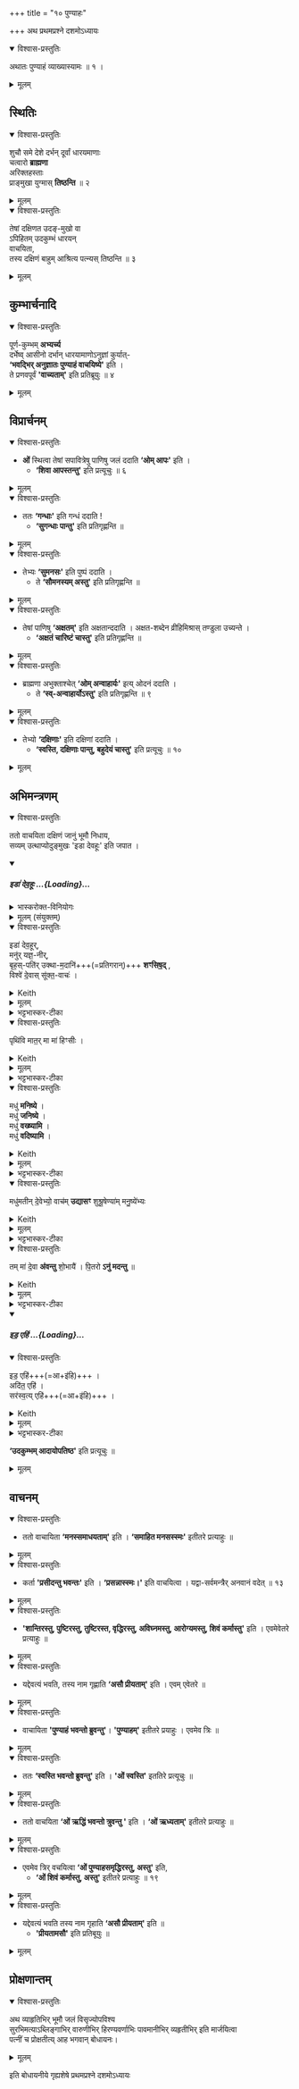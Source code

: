 +++
title = "१० पुण्याहः"

+++
अथ प्रथमप्रश्ने दशमोऽध्यायः

<details open><summary>विश्वास-प्रस्तुतिः</summary>

अथातः पुण्याहं व्याख्यास्यामः ॥ १ । 
</details>
<details><summary>मूलम्</summary>

अथातः पुण्याहं व्याख्यास्यामः ॥ १ । 
</details>


## स्थितिः
<details open><summary>विश्वास-प्रस्तुतिः</summary>

शुचौ समे देशे दर्भन् दूर्वां धारयमाणाः  
चत्वारो **ब्राह्मणा**  
अरिक्तहस्ताः  
प्राङ्मुखा युग्मास् **तिष्ठन्ति** ॥ २  

</details>
<details><summary>मूलम्</summary>

शुचौ समे देशे दर्भान्दूर्वां धारयमाणाः चत्वारो ब्राह्मणा अरिक्तहस्ताः प्राङ्मुखा युग्मास्तिष्ठन्ति २   
</details>
<details open><summary>विश्वास-प्रस्तुतिः</summary>

तेषां दक्षिणत उदङ्-मुखो वा  
ऽपिहितम् उदकुम्भं धारयन्  
वाचयिता,  
तस्य दक्षिणं बाहुम् आश्रित्य पत्न्यस् तिष्ठन्ति ॥ ३   
</details>
<details><summary>मूलम्</summary>

तेषां दक्षिणत उदङ्मुखो वापिहितमुदकुम्भं धारयन्वाचयिता तस्य दक्षिणं बाहुमाश्रित्य पत्न्यस्तिष्ठन्ति ३
</details>


## कुम्भार्चनादि

<details open><summary>विश्वास-प्रस्तुतिः</summary>

पूर्ण-कुम्भम् **अभ्यर्च्य**  
दर्भेष्व् आसीनो दर्भान् धारयामाणोऽनुज्ञां कुर्यात्-  
**‘भवद्भिर् अनुज्ञातः पुण्याहं वाचयिष्ये'** इति ।  
ते प्रणवपूर्वं **'वाच्यताम्'** इति प्रतिब्रूयुः ॥ ४  
</details>
<details><summary>मूलम्</summary>

पूर्णकुम्भमभ्यर्च्य दर्भेष्वासीनो दर्भान्धारयमाणोऽनुज्ञां कुर्यात् भवद्भिरनुज्ञातः पुण्याहं वाचयिष्ये इति । ते प्रणवपूर्वं वाच्यताम् इति प्रतिब्रूयुः ४   
</details>

## विप्रार्चनम्


<details open><summary>विश्वास-प्रस्तुतिः</summary>

- **ओं** स्थित्वा तेषां सपावित्रेषु पाणिषु जलं ददाति **‘ओम् आपः'** इति ।  
  - **‘शिवा आपस्तन्तु'** इति प्रत्यूचुः ॥ ६  
</details>
<details><summary>मूलम्</summary>

ॐ स्थित्वा तेषां सपवित्रेषु पाणिषु जलं ददाति ओमापः इति । शिवा आपस्तन्तु इति प्रत्यूचुः ५   
</details>
<details open><summary>विश्वास-प्रस्तुतिः</summary>

- ततः **‘गन्धाः'** इति गन्धं ददाति ! 
  - **‘सुगन्धाः पान्तु'** इति प्रतिगृह्णन्ति ॥ 

</details>
<details><summary>मूलम्</summary>

ततः गन्धाः इति गन्धं ददाति । सुगन्धाः पान्तु इति प्रतिगृह्णन्ति ६
</details>
<details open><summary>विश्वास-प्रस्तुतिः</summary>

- तेभ्यः **‘सुमनसः'** इति पुष्पं ददाति ।  
  - ते **‘सौमनस्यम् अस्तु'** इति प्रतिगृह्णन्ति ॥  
</details>
<details><summary>मूलम्</summary>

तेभ्यः सुमनसः इति पुष्पं ददाति । ते सौमनस्यमस्तु इति प्रतिगृह्णन्ति ७   
</details>
<details open><summary>विश्वास-प्रस्तुतिः</summary>

- तेषां पाणिषु **‘अक्षतम्'** इति अक्षतान्ददाति । अक्षत-शब्देन व्रीहिमिश्रास् तण्डुला उच्यन्ते ।  
  - **‘अक्षतं चारिष्टं चास्तु'** इति प्रतिगृह्णन्ति ॥ 
</details>
<details><summary>मूलम्</summary>

तेषां पाणिषु अक्षतम् इति अक्षतान्ददाति । अक्षतशब्देन व्रीहिमिश्रास्तण्डुला उच्यन्ते । अक्षतं चारिष्टं चास्तु इति प्रतिगृह्णन्ति ८   
</details>
<details open><summary>विश्वास-प्रस्तुतिः</summary>

- ब्राह्मणा अभुक्ताश्चेत् **‘ओम् अन्वाहार्यः'** इत्य् ओदनं ददाति ।  
  - ते **‘स्व्-अन्वाहार्योऽस्तु'** इति प्रतिगृह्णन्ति ॥ ९ 
</details>
<details><summary>मूलम्</summary>

ब्राह्मणा अभुक्ताश्चेत् ओमन्वाहार्यः इत्योदनं ददाति । ते स्वन्वाहार्योऽस्तु इति प्रतिगृह्णन्ति ९   
</details>
<details open><summary>विश्वास-प्रस्तुतिः</summary>

- तेभ्यो **‘दक्षिणाः'** इति दक्षिणां ददाति ।  
  - **‘स्वस्ति, दक्षिणाः पान्तु, बहुदेयं चास्तु'** इति प्रत्यूचुः ॥ १० 
</details>
<details><summary>मूलम्</summary>

तेभ्यो दक्षिणाः इति दक्षिणां ददाति । स्वस्ति दक्षिणाः पान्तु बहुदेयं चास्तु इति प्रत्यूचुः १०   
</details>




## अभिमन्त्रणम्

<details open><summary>विश्वास-प्रस्तुतिः</summary>

ततो वाचयिता दक्षिणं जानुं भूमौ निधाय,  
सव्यम् उत्थाप्योदुङ्मुखः 'इडा देवहूः' इति जपात । 

<div class="js_include" includetitle="false" newlevelforh1="5" unfilled url="/vedAH_yajuH/taittirIyam/sArasvata-vibhAgaH/saMhitA/yajuH/sarva-prastutiH/3/3/02_stotropAkaraNam_pratigarAngamantrAshcha/iDA_devahUH.md">
<details open><summary><h5>इडा॑ देव॒हूः ...{Loading}...</h5></summary>
<details><summary>भास्करोक्त-विनियोगः</summary>

3आर्त्विज्यं वा करिष्यन् शस्त्रं वा प्रतिगरिष्यन् जपति - इडेति ॥ 
</details>
<details><summary>मूलम् (संयुक्तम्)</summary>

इडा॑ देव॒हूर्मनु॑र्यज्ञ॒नीर्बृह॒स्पति॑रुक्थाम॒दानि॑ शꣳसिष॒द्विश्वे॑ दे॒वाः [3]  सू॒क्त॒वाच॒ᳶ पृथि॑वि मात॒र्मा मा॑ हिꣳसी॒र्मधु॑ मनिष्ये॒ मधु॑ जनिष्ये॒ मधु॑ वख्ष्यामि॒ मधु॑ वदिष्यामि॒ मधु॑मतीन्दे॒वेभ्यो॒ वाच॑मुद्यासꣳ शुश्रू॒षेण्या॑म्मनु॒ष्ये॑भ्य॒स्तम्मा॑ दे॒वा अ॑वन्तु शो॒भायै॑ पि॒तरोऽनु॑ मदन्तु ॥ [4]  
</details>
<details open><summary>विश्वास-प्रस्तुतिः</summary>

इडा॑ देव॒हूर्,  
मनु॑र् यज्ञ॒-नीर्,  
बृह॒स्-पति॑र् उक्था-म॒दानि॑+++(=प्रतिगरान्)+++ **शꣳसिष॒द्** ,  
विश्वे॑ दे॒वास् सू॑क्त॒-वाचः॑  ।  
</details>
<details><summary>Keith</summary>

May Ida who summoneth the gods, Manu who leadeth the sacrifice,  
May Brhaspati recite the hymns and acclamations.  
The All-gods [1] are reciters of the hymns.
</details>
<details><summary>मूलम्</summary>

इडा॑ देव॒हूर्, मनु॑र्यज्ञ॒नीर्, बृह॒स्पति॑रुक्थाम॒दानि॑ शꣳसिष॒द् , विश्वे॑ दे॒वास्सू॑क्त॒वाचः॑  ।  
</details>
<details><summary>भट्टभास्कर-टीका</summary>

इडा देवी गौर् वा प्रष्टिर्वा,  
यामुपह्वयते सा देवहूः  
देवानामाह्वाता होता ।  
यद्वा - सा देवानां  
मनुर् यज्ञनीः यज्ञस्य नेता मनुः प्रजापतिः वा  
बृहस्पतिरुक्थामदानि शस्त्र-प्रतिगरादीनि  
**शंसिषत्** शंसति शस्त्राणि शंसति  
मदान् प्रतिगरान् शंसति । शंसेर्लेटि 'सिब्बहुलं लेटि' इति सिप् । उक्थशब्दस्य संहितायां छान्दसं दीर्घत्वम् । विश्वेदेवाः सूक्तवाचः सूक्तवाकस्य वक्तारः सूक्तं सूक्तवाकः, तद्ब्रुवन्तीति सूक्तवाचः । 'क्विब्वचि' इत्यादिना क्विप्दीर्घत्वे । यस्मादेवं सर्वमेतदिडादयः कुर्वन्ति तस्मात्सत्यपि प्रमादे न मे कश्चिदपराधः ।
</details>
<details open><summary>विश्वास-प्रस्तुतिः</summary>

पृथि॑वि मात॒र् मा मा॑ हिꣳसीः ।   
</details>
<details><summary>Keith</summary>

O earth mother, do not harm me.
</details>
<details><summary>मूलम्</summary>

पृथि॑वि मात॒र्मा मा॑ हिꣳसीः ।   
</details>
<details><summary>भट्टभास्कर-टीका</summary>

तस्मात् हे पृथिवि मातः सर्वस्य रक्षिके मा मा हिंसीः ।
</details>

</details>
</div>

<div class="js_include" url="/vedAH_yajuH/taittirIyam/sArasvata-vibhAgaH/saMhitA/yajuH/sarva-prastutiH/3/3/02_stotropAkaraNam_pratigarAngamantrAshcha/madhu_maniShye.md"  newLevelForH1="5" includeTitle="false">   

<details open><summary>विश्वास-प्रस्तुतिः</summary>

मधु॑ **मनिष्ये** ।  
मधु॑ **जनिष्ये** ।  
मधु॑ **वख्ष्यामि** ।  
मधु॑ **वदिष्यामि** ।
</details>
<details><summary>Keith</summary>

Of honey shall I think, honey shall I produce, honey shall I proclaim, honey shall I speak,
</details>
<details><summary>मूलम्</summary>

मधु॑ मनिष्ये ।  
मधु॑ जनिष्ये ।  
मधु॑ वख्ष्यामि ।  
मधु॑ वदिष्यामि ।
</details>
<details><summary>भट्टभास्कर-टीका</summary>

अहं तु मधु मनिष्ये मधुवदेव मनसा चिन्तयिष्यामि ।
</details>
<details open><summary>विश्वास-प्रस्तुतिः</summary>

मधु॑मतीन् दे॒वेभ्यो॒ वाच॑म् **उद्यासꣳ**
शुश्रू॒षेण्या॑म् मनु॒ष्ये॑भ्यः
</details>
<details><summary>Keith</summary>

may I utter speech full of honey for the gods, and acceptable to men.
</details>
<details><summary>मूलम्</summary>

मधु॑मतीन्दे॒वेभ्यो॒ वाच॑मुद्यासꣳ
शुश्रू॒षेण्या॑म्मनु॒ष्ये॑भ्यः
</details>
<details><summary>भट्टभास्कर-टीका</summary>

देवेभ्यो मधुमतीं मधुवदनहेतुं न केवलप्रमादां वाचं उद्यासं वदितुं समर्थो भूयासम् । 'किदाशिषि' इति कित्त्वात् 'वचिस्वपि' इति संप्रसारणम् ।

मनुष्येभ्यः शुश्रूषेण्यां श्रवणीयां श्रुतिसुखहेतुं वाचं उद्यासमित्येव । उभयत्रापि षष्ठ्यर्थे चतुर्थी । सनन्तादौणादिक एण्यप्रत्ययः ।
</details>
<details open><summary>विश्वास-प्रस्तुतिः</summary>

तम् मा॑ दे॒वा **अ॑वन्तु** शो॒भायै॑ ।
पि॒तरो **ऽनु॑ मदन्तु** ॥
</details>
<details><summary>Keith</summary>

May the gods aid me to radiance, may the Pitrs rejoice in me.
</details>
<details><summary>मूलम्</summary>

तम्मा॑ दे॒वा अ॑वन्तु शो॒भायै॑ ।
पि॒तरोऽनु॑ मदन्तु ॥
</details>
<details><summary>भट्टभास्कर-टीका</summary>

तं मामेवंगुणं देवा अवन्तु रक्षन्तु शोभायै यथा मया कृतं शोभते तथा अनुमदन्तु अनुमोदन्तां, उत्कृष्टत्वेन समीचीनं करोतीति शोभार्थं पितरश्च अनुमोदन्तु । माद्यतेर्व्यत्ययेन शप् ॥


इति तृतीये तृतीये द्वितीयोनुवाकः ॥
</details>
</div>

<div class="js_include" includetitle="false" newlevelforh1="5" unfilled url="/vedAH_yajuH/taittirIyam/sArasvata-vibhAgaH/saMhitA/yajuH/sarva-prastutiH/1/6_aiShTika-yAjamAnAdi/03_bhaxyAnumantraNAdi/iDa_ehi.md">
<details open><summary><h5>इड॒ एहि॑ ...{Loading}...</h5></summary>
<details open><summary>विश्वास-प्रस्तुतिः</summary>

इड॒ एहि॑+++(=आ+इ॑हि)+++ ।  
अदि॑त॒ एहि॑ ।  
सर॑स्व॒त्य् एहि॑+++(=आ+इ॑हि)+++ ।
</details>
<details><summary>Keith</summary>

O Ida, come hither; O Aditi, come hither; 
O Sarasvati, come hither.
</details>
<details><summary>मूलम्</summary>

इड॒ एहि॑ ।  
अदि॑त॒  एहि॑ ।  
सर॑स्व॒त्येहि॑ ।
</details>
<details><summary>भट्टभास्कर-टीका</summary>

**इडादयश्** शब्दा गवां नामानि, यथा - 'इडे रन्तेदिते सरस्वति प्रिये प्रेयसि महि विश्रुत्येतनि ते अघ्निये नामानि' इति । ताच्-छब्द्येनेडा स्तूयते । 

तत्र गवां भेदान् **निमृढ्वम्** इति बहुवचनम् उपपद्यते, हे इडादयो यूयमागत्य मां निमृढ्वमिति ।  यदा तु गोभिर् अभेदेनेडोच्यते हे इडादिरूपे इड इति तदा त्वेकवचनम् एव न्याय्यम् । **इडा** पशुसाधनीड्या वा । **अदितिर्** अदीना अखण्डनीया ।  
सरस्वती सरणवती सरस्वतीसदृशा वा ।
</details>
</details>
</div>

**‘उदकुम्भम् आदायोपतिष्ठ'** इति प्रत्यूचुः ॥ 
</details>
<details><summary>मूलम्</summary>

ततो वाचयिता दक्षिणं जानुं भूमौ निधाय सव्यमुत्थाप्योदुङ्मुखः इडा देवहूः इति जपति । उदकुम्भमादायोपतिष्ठ इति प्रत्यूचुः ११   
</details>


## वाचनम्

<details open><summary>विश्वास-प्रस्तुतिः</summary>

- ततो वाचायिता **‘मनस्समाधयताम्'** इति । **‘समाहित मनसस्स्मः'** इतीतरे प्रत्याहुः ॥ 
</details>
<details><summary>मूलम्</summary>

ततो वाचयिता मनस्समाधीयताम् इति समाहितमनसस्स्मः इतीतरे प्रत्याहुः १२
</details>
<details open><summary>विश्वास-प्रस्तुतिः</summary>

- कर्ता **'प्रसीदन्तु भवन्तः'** इति । **‘प्रसन्नास्स्मः।'** इति वाचयित्वा । यद्वा-सर्वमन्त्रैर् अनवानं वदेत् ॥ १३ 
</details>
<details><summary>मूलम्</summary>

कर्ता प्रसीदन्तु भवन्तः इति प्रसन्नास्स्मः इति वाचयित्वा यद्वा सर्वैर्मन्त्रैरनवानं वदेत् १३   
</details>
<details open><summary>विश्वास-प्रस्तुतिः</summary>

- **'शान्तिरस्तु, पुष्टिरस्तु, तुष्टिरस्त, वृद्धिरस्तु, अविघ्नमस्तु, आरोग्यमस्तु, शिवं कर्मास्तु'** इति । एवमेवेतरे प्रत्याहुः ॥ 
</details>
<details><summary>मूलम्</summary>

शान्तिरस्तु पुष्टिरस्तु तुष्टिरस्तु वृद्धिरस्तु अविघ्नमस्तु आरोग्यमस्तु शिवं कर्मास्तु इति । एवमेवेतरे प्रत्याहुः १४   
</details>
<details open><summary>विश्वास-प्रस्तुतिः</summary>

- यद्देवत्यं भवति, तस्य नाम गृह्णाति **‘असौ प्रीयताम्'** इति । एवम् एवेतरे ॥ 
</details>
<details><summary>मूलम्</summary>

यद्देवत्यं भवति तस्य नाम गृह्णाति असौ प्रीयताम् इति । एवमेवेतरे १५   
</details>
<details open><summary>विश्वास-प्रस्तुतिः</summary>

- वाचायिता **'पुण्याहं भवन्तो ब्रुवन्तु'**। **'पुण्याहम्'** इतीतरे प्रयाहुः । एवमेव त्रिः ॥ 
</details>
<details><summary>मूलम्</summary>

वाचयिता पुण्याहं भवन्तो ब्रवन्तु ॐ पुण्याहम् इतीतरे प्रत्याहुः । एवमेव त्रिः १६   
</details>
<details open><summary>विश्वास-प्रस्तुतिः</summary>

- ततः **‘स्वस्ति भवन्तो ब्रुवन्तु'** इति । **'ओं स्वस्ति'** इततिरे प्रत्यूचुः ॥ 
</details>
<details><summary>मूलम्</summary>

ततः स्वस्ति भवन्तो ब्रुवन्तु इति । ॐ स्वस्ति इतीतरे प्रत्यूचुः १८   
</details>
<details open><summary>विश्वास-प्रस्तुतिः</summary>

- ततो वाचयिता **‘ओं ऋद्धिं भवन्तो त्रुवन्तु '** इति । **‘ओं ऋध्यताम्'** इतीतरे प्रत्याहुः ॥ 
</details>
<details><summary>मूलम्</summary>

ततो वाचयिता ॐ ऋद्धिं भवन्तो ब्रवन्तु इति । ॐ ऋध्यताम् इतीतरे प्रत्याहुः १८   
</details>
<details open><summary>विश्वास-प्रस्तुतिः</summary>

- एवमेव त्रिर् वचयित्वा **‘ओं पुण्याहसमृद्धिरस्तु, अस्तु'** इति, 
  - **‘ओं शिवं कर्मास्तु, अस्तु'** इतीतरे प्रत्याहुः ॥ १९ 
</details>
<details><summary>मूलम्</summary>

एवमेव त्रिर्वाचयित्वा ॐ पुण्याहसमृद्धिरस्तु अस्तु इति ॐ शिवं कर्मास्तु अस्तु इतीतरे प्रत्याहुः १९   
</details>
<details open><summary>विश्वास-प्रस्तुतिः</summary>

- यद्देवत्यं भवति तस्य नाम गृहाति **‘असौ प्रीयताम्'** इति ॥  
  - **'प्रीयतामसौ'** इति प्रतिबूयुः ॥ 
</details>
<details><summary>मूलम्</summary>

यद्देवत्यं भवति तस्य नाम गृह्णाति असौ प्रीयताम् इति २०   
प्रीयतामसौ इति प्रतिब्रूयुः २१   

</details>


## प्रोक्षणान्तम्
<details open><summary>विश्वास-प्रस्तुतिः</summary>

अथ व्याहृतिभिर् भूमौ जलं विसृज्योपविश्य  
सुरभिमत्याऽब्लिङ्गाभिर् वारुणीभिर् हिरण्यवर्णाभिः पावमानीभिर् व्यहृतीभिर् इति मार्जयित्वा  
पत्नीं च प्रोक्षतीत्य् आह भगवान् बोधायनः। 
</details>
<details><summary>मूलम्</summary>

अथ व्याहृतिभिर्भूमौ जलं विसृज्योपविश्य सुरभिमत्याऽब्लिङ्गाभिर्वारुणीभिर्हिरण्यवर्णाभिः पावमानीभिर्व्याहृतीभिरिति मार्जयित्वा पत्नीं च प्रोक्षतीत्याह भगवान्बोधायनः २२   
</details>



इति बोधायनीये गृह्यशेषे प्रथमप्रश्ने दशमोऽध्यायः
